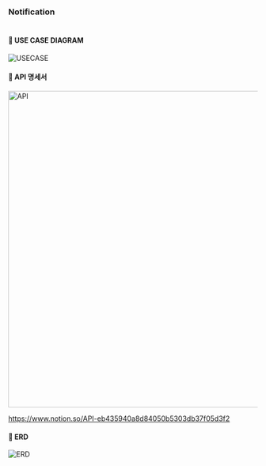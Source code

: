 ### Notification
<h1>

#### 📂 USE CASE DIAGRAM
![USECASE](https://github.com/choisasa/Board/assets/84234028/c10e9869-dc05-456e-ae38-04d99a2cc6fc)


#### 📂 API 명세서
<img width="640" alt="API" src="https://github.com/choisasa/Board/assets/84234028/d7214dbf-8a79-453b-a68e-711f440931fa">

https://www.notion.so/API-eb435940a8d84050b5303db37f05d3f2

#### 📂 ERD
![ERD](https://github.com/choisasa/Board/assets/84234028/6b451b6b-cfcf-42ee-8928-e9f800eaf45e)




